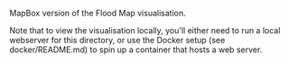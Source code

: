 MapBox version of the Flood Map visualisation.

Note that to view the visualisation locally, you'll either need to run a local webserver for this directory, or use the Docker setup (see docker/README.md) to spin up a container that hosts a web server.
